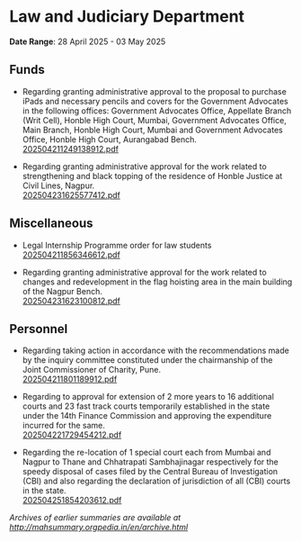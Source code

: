 # Law and Judiciary Department

**Date Range**: 28 April 2025 - 03 May 2025


## Funds
- Regarding granting administrative approval to the proposal to purchase iPads and necessary pencils and covers for the Government Advocates in the following offices: Government Advocates Office, Appellate Branch (Writ Cell), Honble High Court, Mumbai, Government Advocates Office, Main Branch, Honble High Court, Mumbai and Government Advocates Office, Honble High Court, Aurangabad Bench.\
  [202504211249138912.pdf](https://gr.maharashtra.gov.in/Site/Upload/Government%20Resolutions/English/202504211249138912.pdf)

- Regarding granting administrative approval for the work related to strengthening and black topping of the residence of Honble Justice at Civil Lines, Nagpur.\
  [202504231625577412.pdf](https://gr.maharashtra.gov.in/Site/Upload/Government%20Resolutions/English/202504231625577412.pdf)

## Miscellaneous
- Legal Internship Programme  order for law students\
  [202504211856346612.pdf](https://gr.maharashtra.gov.in/Site/Upload/Government%20Resolutions/English/202504211856346612.pdf)

- Regarding granting administrative approval for the work related to changes and redevelopment in the flag hoisting area in the main building of the Nagpur Bench.\
  [202504231623100812.pdf](https://gr.maharashtra.gov.in/Site/Upload/Government%20Resolutions/English/202504231623100812.pdf)

## Personnel
- Regarding taking action in accordance with the recommendations made by the inquiry committee constituted under the chairmanship of the Joint Commissioner of Charity, Pune.\
  [202504211801189912.pdf](https://gr.maharashtra.gov.in/Site/Upload/Government%20Resolutions/English/202504211801189912.pdf)

- Regarding to approval for extension of 2 more years to 16 additional courts and 23 fast track courts temporarily established in the state under the 14th Finance Commission and approving the expenditure incurred for the same.\
  [202504221729454212.pdf](https://gr.maharashtra.gov.in/Site/Upload/Government%20Resolutions/English/202504221729454212.pdf)

- Regarding the re-location of 1 special court each from Mumbai and Nagpur to Thane and Chhatrapati Sambhajinagar respectively for the speedy disposal of cases filed by the Central Bureau of Investigation (CBI) and also regarding the declaration of jurisdiction of all (CBI) courts in the state.\
  [202504251854203612.pdf](https://gr.maharashtra.gov.in/Site/Upload/Government%20Resolutions/English/202504251854203612.pdf)


*Archives of earlier summaries are available at http://mahsummary.orgpedia.in/en/archive.html*